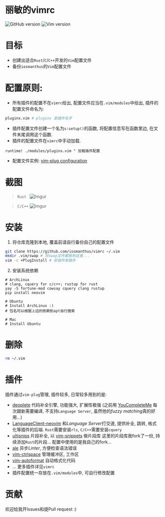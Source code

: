 丽敏的vimrc
====
![GitHub version](https://img.shields.io/badge/version-0.1.0-green.svg)
![Vim version](https://img.shields.io/badge/vim-8.0%2B-brightgreen.svg)

# 目标
* 创建出适合`Rust`/`C`/`C++`开发的`Vim`配置文件
* 备份`iosmanthus`的`Vim`配置文件

# 配置原则:
* 所有插件的配置不在`vimrc`给出, 配置文件应当在`.vim/modules`中给出, 插件的配置文件命名为:
```sh
pluginx.vim # pluginx 是插件名字
```
* 插件配置文件创建一个名为`s:setup()`的函数, 将配置信息写在函数里边, 在文件末尾调用这个函数.
* 插件的配置文件在`vimrc`中手动加载.
```vim
runtime! ./modules/pluginx.vim " 加载插件配置
```
* 配置文件实例: [vim-plug configuration](https://github.com/iosmanthus/vimrc/blob/master/modules/vim-plug.vim)

# 截图
> `Rust `
![Imgur](https://i.imgur.com/xDaYXUQ.gifv)

> `C/C++`
![Imgur](https://i.imgur.com/gsmKsXL.gifv)

# 安装
1. 将仓库克隆到本地, 覆盖前请自行备份自己的配置文件
```sh
git clone https://github.com/iosmanthus/vimrc ~/.vim
mkdir .vim/swap # 将swap文件都放到这里...
vim -c +PlugInstall # 安装所有插件
```

2. 安装系统依赖

```shell
# ArchLinux
# clang, cquery for c/c++; rustup for rust
yay -S fortune-mod cowsay cquery clang rustup
pip install neovim

# Ubuntu
# Install ArchLinux :)
# 包名可以根据上边的依赖到apt自行搜索

# Mac
# Install Ubuntu
```

# 删除
```sh
rm ~/.vim
```

# 插件

插件通过`vim-plug`管理, 插件较多, 日常较多用到的是:

* [deoplete](https://github.com/Shougo/deoplete.nvim) 代码补全引擎, 功能强大, 扩展性极强 (之前用 [YouCompleteMe](https://github.com/Valloric/YouCompleteMe) 每次跟新需要编译, 不支持`Language Server`, 虽然他的*fuzzy matching*真的好用...)
* [LanguageClient-neovim](https://github.com/autozimu/LanguageClient-neovim) 和*Language Server*打交道, 提供补全, 跳转, 格式化等插件的后端. `Rust`需要安装`rls`, `C/C++`需要安装`cquery`
* [ultisnips](https://github.com/SirVer/ultisnips) 片段补全, 以 [vim-snippets](https://github.com/honza/vim-snippets) 做片段库 这里的片段库我fork了一份, 持续添加`Rust`的片段... 配置中使用的是我自己的fork...
* [ale](https://github.com/w0rp/ale) 异步*Linter*, 方便检查语法错误
* [vim-ctrlspace](https://github.com/vim-ctrlspace/vim-ctrlspace) 管理缓冲区, 工作区
* [vim-autoformat](https://github.com/Chiel92/vim-autoformat) 自动格式化代码
* ... 更多插件详见`vimrc`
* 插件配置统一存放在`.vim/modules`中, 可自行修改配置

# 贡献
欢迎给我开Issues和提Pull request :)
